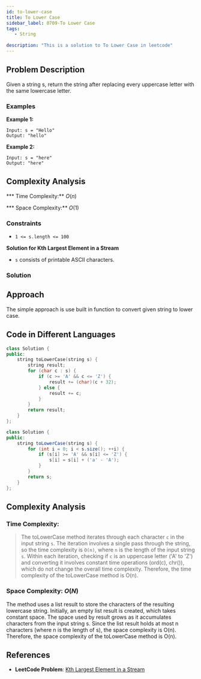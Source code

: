 ```yaml
---
id: to-lower-case
title: To Lower Case
sidebar_label: 0709-To Lower Case
tags:
   - String
 
description: "This is a solution to To Lower Case in leetcode"
---
```


## Problem Description

Given a string  s, return the string after replacing every uppercase letter with the same lowercase letter.

### Examples

**Example 1:**

```
Input: s = "Hello"
Output: "hello"

```

**Example 2:**

```
Input: s = "here"
Output: "here"
```

## Complexity Analysis

*** Time Complexity:** $O(n)$

*** Space Complexity:** $O(1)$

### Constraints

- `1 <= s.length <= 100`

**Solution for Kth Largest Element in a Stream**

- `s` consists of printable ASCII characters.


### Solution
## Approach
The simple approach is use built in function to convert given string to lower case.

## Code in Different Languages

<Tabs>
<TabItem value="cpp" label="C++">
  <SolutionAuthor name="@Shreyash3087"/>

```cpp
class Solution {
public:
    string toLowerCase(string s) {
        string result;
        for (char c : s) {
            if (c >= 'A' && c <= 'Z') {
                result += (char)(c + 32);
            } else {
                result += c;
            }
        }
        return result;
    }
};

```
</TabItem>
<TabItem value="java" label="Java">
  <SolutionAuthor name="@ImmidiSivani, @Shreyash3087"/>

```java
class Solution {
public:
    string toLowerCase(string s) {
        for (int i = 0; i < s.size(); ++i) {
            if (s[i] >= 'A' && s[i] <= 'Z') {
                s[i] = s[i] + ('a' - 'A');
            }
        }
        return s;
    }
};
```

</TabItem>
</Tabs>

## Complexity Analysis

### Time Complexity:
> The toLowerCase method iterates through each character `c` in the input string `s`.
The iteration involves a single pass through the string, so the time complexity is `O(n)`, where `n` is the length of the input string `s`.
Within each iteration, checking if `c` is an uppercase letter ('A' to 'Z') and converting it involves constant time operations (ord(c), chr()), which do not change the overall time complexity.
Therefore, the time complexity of the toLowerCase method is O(n).

### Space Complexity: $O(N)$

The method uses a list result to store the characters of the resulting lowercase string.
Initially, an empty list result is created, which takes constant space.
The space used by result grows as it accumulates characters from the input string s.
Since the list result holds at most n characters (where n is the length of s), the space complexity is O(n).
Therefore, the space complexity of the toLowerCase method is O(n).

## References

- **LeetCode Problem**: [Kth Largest Element in a Stream](https://leetcode.com/problems/to-lower-case/description/)